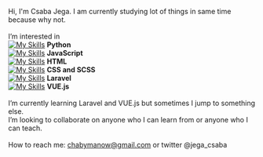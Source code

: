 Hi, I'm Csaba Jega. I am currently studying lot of things in same time because why not.<br /><br />
I’m interested in <br />
[![My Skills](https://skills.thijs.gg/icons?i=python)](https://skills.thijs.gg) **Python**<br />
[![My Skills](https://skills.thijs.gg/icons?i=javascript)](https://skills.thijs.gg) **JavaScript**<br />
[![My Skills](https://skills.thijs.gg/icons?i=html)](https://skills.thijs.gg) **HTML**<br />
[![My Skills](https://skills.thijs.gg/icons?i=css)](https://skills.thijs.gg) **CSS and SCSS**<br />
[![My Skills](https://skills.thijs.gg/icons?i=laravel)](https://skills.thijs.gg) **Laravel**<br />
[![My Skills](https://skills.thijs.gg/icons?i=vue)](https://skills.thijs.gg) **VUE.js**<br /><br />
I’m currently learning Laravel and VUE.js but sometimes I jump to something else.<br />
I’m looking to collaborate on anyone who I can learn from or anyone who I can teach.<br /><br />
How to reach me: chabymanow@gmail.com or twitter @jega_csaba

<!---
chabymanow/chabymanow is a ✨ special ✨ repository because its `README.md` (this file) appears on your GitHub profile.
You can click the Preview link to take a look at your changes.
--->
